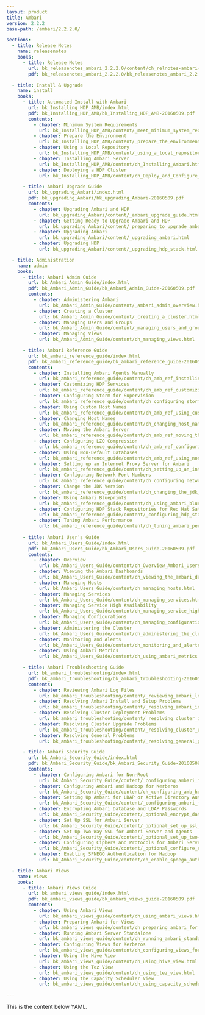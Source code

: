 ```yaml
---
layout: product
title: Ambari
version: 2.2.2
base-path: /ambari/2.2.2.0/

sections:
  - title: Release Notes
    name: releasenotes
    books:
      - title: Release Notes
        url: bk_releasenotes_ambari_2.2.2.0/content/ch_relnotes-ambari-2.2.2.0.html
        pdf: bk_releasenotes_ambari_2.2.2.0/bk_releasenotes_ambari_2.2.2.0-20160509.pdf

  - title: Install & Upgrade
    name: install
    books:
      - title: Automated Install with Ambari
        url: bk_Installing_HDP_AMB/index.html
        pdf: bk_Installing_HDP_AMB/bk_Installing_HDP_AMB-20160509.pdf
        contents:
          - chapter: Minimum System Requirements
            url: bk_Installing_HDP_AMB/content/_meet_minimum_system_requirements.html
          - chapter: Prepare the Environment
            url: bk_Installing_HDP_AMB/content/_prepare_the_environment.html
          - chapter: Using a Local Repository
            url: bk_Installing_HDP_AMB/content/_using_a_local_repository.html
          - chapter: Installing Ambari Server
            url: bk_Installing_HDP_AMB/content/ch_Installing_Ambari.html
          - chapter: Deploying a HDP Cluster
            url: bk_Installing_HDP_AMB/content/ch_Deploy_and_Configure_a_HDP_Cluster.html

      - title: Ambari Upgrade Guide
        url: bk_upgrading_Ambari/index.html
        pdf: bk_upgrading_Ambari/bk_upgrading_Ambari-20160509.pdf
        contents:
          - chapter: Upgrading Ambari and HDP
            url: bk_upgrading_Ambari/content/_ambari_upgrade_guide.html
          - chapter: Getting Ready to Upgrade Ambari and HDP
            url: bk_upgrading_Ambari/content/_preparing_to_upgrade_ambari_and_hdp.html
          - chapter: Upgrading Ambari
            url: bk_upgrading_Ambari/content/_upgrading_ambari.html
          - chapter: Upgrading HDP
            url: bk_upgrading_Ambari/content/_upgrading_hdp_stack.html

  - title: Administration
    name: admin
    books:
      - title: Ambari Admin Guide
        url: bk_Ambari_Admin_Guide/index.html
        pdf: bk_Ambari_Admin_Guide/bk_Ambari_Admin_Guide-20160509.pdf
        contents:
          - chapter: Administering Ambari
            url: bk_Ambari_Admin_Guide/content/_ambari_admin_overview.html
          - chapter: Creating a Cluster
            url: bk_Ambari_Admin_Guide/content/_creating_a_cluster.html
          - chapter: Managing Users and Groups
            url: bk_Ambari_Admin_Guide/content/_managing_users_and_groups.html
          - chapter: Managing Views
            url: bk_Ambari_Admin_Guide/content/ch_managing_views.html

      - title: Ambari Reference Guide
        url: bk_ambari_reference_guide/index.html
        pdf: bk_ambari_reference_guide/bk_ambari_reference_guide-20160509.pdf
        contents:
          - chapter: Installing Ambari Agents Manually
            url: bk_ambari_reference_guide/content/ch_amb_ref_installing_ambari_agents_manually.html
          - chapter: Customizing HDP Services
            url: bk_ambari_reference_guide/content/ch_amb_ref_customizing_hdp_services.html
          - chapter: Configuring Storm for Supervision
            url: bk_ambari_reference_guide/content/ch_configuring_storm_for_supervision.html
          - chapter: Using Custom Host Names
            url: bk_ambari_reference_guide/content/ch_amb_ref_using_custom_host_names.html
          - chapter: Changing Host Names
            url: bk_ambari_reference_guide/content/ch_changing_host_names.html
          - chapter: Moving the Ambari Server
            url: bk_ambari_reference_guide/content/ch_amb_ref_moving_the_ambari_server.html
          - chapter: Configuring LZO Compression
            url: bk_ambari_reference_guide/content/ch_amb_ref_configuring_lzo_compression.html
          - chapter: Using Non-Default Databases
            url: bk_ambari_reference_guide/content/ch_amb_ref_using_non_default_databases.html
          - chapter: Setting up an Internet Proxy Server for Ambari
            url: bk_ambari_reference_guide/content/ch_setting_up_an_internet_proxy_server_for_ambari.html
          - chapter: Configuring Network Port Numbers
            url: bk_ambari_reference_guide/content/ch_configuring_network_port_numbers.html
          - chapter: Change the JDK Version
            url: bk_ambari_reference_guide/content/ch_changing_the_jdk_version_on_an_existing_cluster.html
          - chapter: Using Ambari Blueprints
            url: bk_ambari_reference_guide/content/ch_using_ambari_blueprints.html
          - chapter: Configuring HDP Stack Repositories for Red Hat Satellite
            url: bk_ambari_reference_guide/content/_configuring_hdp_stack_repositories_for_red_hat_satellite.html
          - chapter: Tuning Ambari Performance
            url: bk_ambari_reference_guide/content/ch_tuning_ambari_performance.html
          
      - title: Ambari User’s Guide
        url: bk_Ambari_Users_Guide/index.html
        pdf: bk_Ambari_Users_Guide/bk_Ambari_Users_Guide-20160509.pdf
        contents:
          - chapter: Overview
            url: bk_Ambari_Users_Guide/content/ch_Overview_Ambari_Users_Guide.html
          - chapter: Viewing the Ambari Dashboards
            url: bk_Ambari_Users_Guide/content/ch_viewing_the_ambari_dashboards.html
          - chapter: Managing Hosts
            url: bk_Ambari_Users_Guide/content/ch_managing_hosts.html
          - chapter: Managing Services
            url: bk_Ambari_Users_Guide/content/ch_managing_services.html
          - chapter: Managing Service High Availability
            url: bk_Ambari_Users_Guide/content/ch_managing_service_high_availability.html
          - chapter: Managing Configurations
            url: bk_Ambari_Users_Guide/content/ch_managing_configurations.html
          - chapter: Administering the Cluster
            url: bk_Ambari_Users_Guide/content/ch_administering_the_cluster.html
          - chapter: Monitoring and Alerts
            url: bk_Ambari_Users_Guide/content/ch_monitoring_and_alerts.html
          - chapter: Using Ambari Metrics
            url: bk_Ambari_Users_Guide/content/ch_using_ambari_metrics.html  

      - title: Ambari Troubleshooting Guide
        url: bk_ambari_troubleshooting/index.html
        pdf: bk_ambari_troubleshooting/bk_ambari_troubleshooting-20160509.pdf
        contents:
          - chapter: Reviewing Ambari Log Files
            url: bk_ambari_troubleshooting/content/_reviewing_ambari_log_files.html
          - chapter: Resolving Ambari Install and Setup Problems
            url: bk_ambari_troubleshooting/content/_resolving_ambari_install_and_setup_problems.html
          - chapter: Resolving Cluster Deployment Problems
            url: bk_ambari_troubleshooting/content/_resolving_cluster_install_and_configuration_problems.html
          - chapter: Resolving Cluster Upgrade Problems
            url: bk_ambari_troubleshooting/content/_resolving_cluster_upgrade_problems.html
          - chapter: Resolving General Problems
            url: bk_ambari_troubleshooting/content/_resolving_general_problems.html

      - title: Ambari Security Guide
        url: bk_Ambari_Security_Guide/index.html
        pdf: bk_Ambari_Security_Guide/bk_Ambari_Security_Guide-20160509.pdf
        contents:
          - chapter: Configuring Ambari for Non-Root
            url: bk_Ambari_Security_Guide/content/_configuring_ambari_for_non-root.html
          - chapter: Configuring Ambari and Hadoop for Kerberos
            url: bk_Ambari_Security_Guide/content/ch_configuring_amb_hdp_for_kerberos.html
          - chapter: Setting Up Ambari for LDAP or Active Directory Authentication
            url: bk_Ambari_Security_Guide/content/_configuring_ambari_for_ldap_or_active_directory_authentication.html
          - chapter: Encrypting Ambari Database and LDAP Passwords
            url: bk_Ambari_Security_Guide/content/_optional_encrypt_database_and_ldap_passwords.html
          - chapter: Set Up SSL for Ambari Server
            url: bk_Ambari_Security_Guide/content/_optional_set_up_ssl_for_ambari.html
          - chapter: Set Up Two-Way SSL for Ambari Server and Agents
            url: bk_Ambari_Security_Guide/content/_optional_set_up_two-way_ssl_between_ambari_server_and_ambari_agents.html
          - chapter: Configuring Ciphers and Protocols for Ambari Server
            url: bk_Ambari_Security_Guide/content/_optional_configure_ciphers_and_protocols_for_ambari_server.html
          - chapter: Enabling SPNEGO Authentication for Hadoop
            url: bk_Ambari_Security_Guide/content/ch_enable_spnego_auth_for_hadoop.html

  - title: Ambari Views
    name: views
    books:
      - title: Ambari Views Guide
        url: bk_ambari_views_guide/index.html
        pdf: bk_ambari_views_guide/bk_ambari_views_guide-20160509.pdf
        contents:
          - chapter: Using Ambari Views
            url: bk_ambari_views_guide/content/ch_using_ambari_views.html
          - chapter: Preparing Ambari for Views
            url: bk_ambari_views_guide/content/ch_preparing_ambari_for_views.html
          - chapter: Running Ambari Server Standalone
            url: bk_ambari_views_guide/content/ch_running_ambari_standalone.html
          - chapter: Configuring Views for Kerberos
            url: bk_ambari_views_guide/content/ch_configuring_views_for_kerberos.html
          - chapter: Using the Hive View
            url: bk_ambari_views_guide/content/ch_using_hive_view.html
          - chapter: Using the Tez View
            url: bk_ambari_views_guide/content/ch_using_tez_view.html
          - chapter: Using the Capacity Scheduler View
            url: bk_ambari_views_guide/content/ch_using_capacity_scheduler_view.html

---
```


This is the content below YAML.
